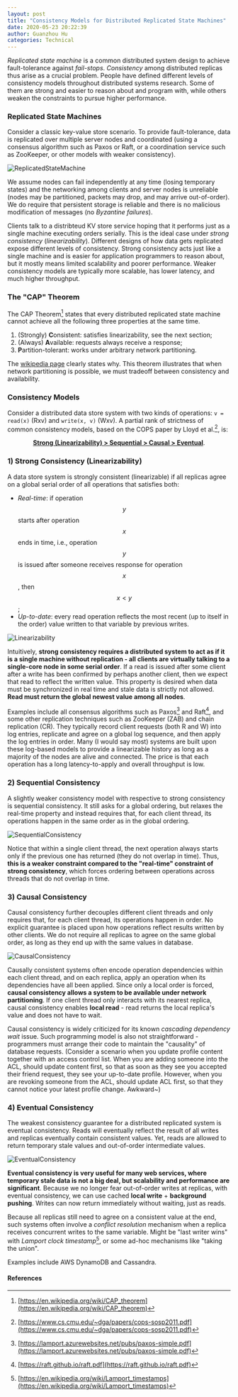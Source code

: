 ```yaml
---
layout: post
title: "Consistency Models for Distributed Replicated State Machines"
date: 2020-05-23 20:22:39
author: Guanzhou Hu
categories: Technical
---
```


*Replicated state machine* is a common distributed system design to achieve fault-tolerance against *fail-stops*. *Consistency* among distributed replicas thus arise as a crucial problem. People have defined different levels of consistency models throughout distributed systems research. Some of them are strong and easier to reason about and program with, while others weaken the constraints to pursue higher performance.

### Replicated State Machines

Consider a classic key-value store scenario. To provide fault-tolerance, data is replicated over multiple server nodes and coordinated (using a consensus algorithm such as Paxos or Raft, or a coordination service such as ZooKeeper, or other models with weaker consistency).

![ReplicatedStateMachine](/assets/img/replicated-state-machine.png)

We assume nodes can fail independently at any time (losing temporary states) and the networking among clients and server nodes is unreliable (nodes may be partitioned, packets may drop, and may arrive out-of-order). We do require that persistent storage is reliable and there is no malicious modification of messages (no *Byzantine failures*).

Clients talk to a distribteud KV store service hoping that it performs just as a single machine executing orders serially. This is the ideal case under *strong consistency* (*linearizability*). Different designs of how data gets replicated expose different levels of consistency. Strong consistency acts just like a single machine and is easier for application programmers to reason about, but it mostly means limited scalability and poorer performance. Weaker consistency models are typically more scalable, has lower latency, and much higher throughput.

### The "CAP" Theorem

The CAP Theorem[^1] states that every distributed replicated state machine cannot achieve all the following three properties at the same time.

1. (Strongly) **C**onsistent: satisfies linearizability, see the next section;
2. (Always) **A**vailable: requests always receive a response;
3. **P**artition-tolerant: works under arbitrary network partitioning.

The [wikipedia page](https://en.wikipedia.org/wiki/CAP_theorem) clearly states why. This theorem illustrates that when network partitioning is possible, we must tradeoff between consistency and availability.

### Consistency Models

Consider a distributed data store system with two kinds of operations: `v = read(x)` (Rxv) and `write(x, v)` (Wxv). A partial rank of strictness of common consistency models, based on the COPS paper by Lloyd et al.[^2], is:

<p style="text-align: center;"><b><u>Strong (Linearizability) > Sequential > Causal > Eventual</u></b>.</p>

### 1) Strong Consistency (Linearizability)

A data store system is strongly consistent (linearizable) if all replicas agree on a global serial order of all operations that satisfies both:

- *Real-time*: if operation $$y$$ starts after operation $$x$$ ends in time, i.e., operation $$y$$ is issued after someone receives response for operation $$x$$, then $$x < y$$;
- *Up-to-date*: every read operation reflects the most recent (up to itself in the order) value written to that variable by previous writes.

![Linearizability](/assets/img/linearizability-demo.png)

Intuitively, **strong consistency requires a distributed system to act as if it is a single machine without replication - all clients are virtually talking to a single-core node in some serial order**. If a read is issued after some client after a write has been confirmed by perhaps another client, then we expect that read to reflect the written value. This property is desired when data must be synchronized in real time and stale data is strictly not allowed. **Read must return the global newest value among all nodes**.

Examples include all consensus algorithms such as Paxos[^3] and Raft[^4], and some other replication techniques such as ZooKeeper (ZAB) and chain replication (CR). They typically record client requests (both R and W) into log entries, replicate and agree on a global log sequence, and then apply the log entries in order. Many (I would say most) systems are built upon these log-based models to provide a linearizable history as long as a majority of the nodes are alive and connected. The price is that each operation has a long latency-to-apply and overall throughput is low.

### 2) Sequential Consistency

A slightly weaker consistency model with respective to strong consistency is sequential consistency. It still asks for a global ordering, but relaxes the real-time property and instead requires that, for each client thread, its operations happen in the same order as in the global ordering.

![SequentialConsistency](/assets/img/sequential-consistency-demo.png)

Notice that within a single client thread, the next operation always starts only if the previous one has returned (they do not overlap in time). Thus, **this is a weaker constraint compared to the "real-time" constraint of strong consistency**, which forces ordering between operations across threads that do not overlap in time.

### 3) Causal Consistency

Causal consistency further decouples different client threads and only requires that, for each client thread, its operations happen in order. No explicit guarantee is placed upon how operations reflect results written by other clients. We do not require all replicas to agree on the same global order, as long as they end up with the same values in database.

![CausalConsistency](/assets/img/causal-consistency-demo.png)

Causally consistent systems often encode operation dependencies within each client thread, and on each replica, apply an operation when its dependencies have all been applied. Since only a local order is forced, **causal consistency allows a system to be available under network partitioning**. If one client thread only interacts with its nearest replica, causal consistency enables **local read** - read returns the local replica's value and does not have to wait.

Causal consistency is widely criticized for its known *cascading dependency wait* issue. Such programming model is also not straightforward - programmers must arrange their code to maintain the "causality" of database requests. (Consider a scenario when you update profile content together with an access control list. When you are adding someone into the ACL, should update content first, so that as soon as they see you accepted their friend request, they see your up-to-date profile. However, when you are revoking someone from the ACL, should update ACL first, so that they cannot notice your latest profile change. Awkward~)

### 4) Eventual Consistency

The weakest consistency guarantee for a distributed replicated system is eventual consistency. Reads will eventually reflect the result of all writes and replicas eventually contain consistent values. Yet, reads are allowed to return temporary stale values and out-of-order intermediate values.

![EventualConsistency](/assets/img/eventual-consistency-demo.png)

**Eventual consistency is very useful for many web services, where temporary stale data is not a big deal, but scalability and performance are significant**. Because we no longer fear out-of-order writes at replicas, with eventual consistency, we can use cached **local write** + **background pushing**. Writes can now return immediately without waiting, just as reads.

Because all replicas still need to agree on a consistent value at the end, such systems often involve a *conflict resolution* mechanism when a replica receives concurrent writes to the same variable. Might be "last writer wins" with *Lamport clock timestamp*[^5], or some ad-hoc mechanisms like "taking the union".

Examples include AWS DynamoDB and Cassandra.

#### References

[^1]: [https://en.wikipedia.org/wiki/CAP_theorem](https://en.wikipedia.org/wiki/CAP_theorem)
[^2]: [https://www.cs.cmu.edu/~dga/papers/cops-sosp2011.pdf](https://www.cs.cmu.edu/~dga/papers/cops-sosp2011.pdf)
[^3]: [https://lamport.azurewebsites.net/pubs/paxos-simple.pdf](https://lamport.azurewebsites.net/pubs/paxos-simple.pdf)
[^4]: [https://raft.github.io/raft.pdf](https://raft.github.io/raft.pdf)
[^5]: [https://en.wikipedia.org/wiki/Lamport_timestamps](https://en.wikipedia.org/wiki/Lamport_timestamps)

